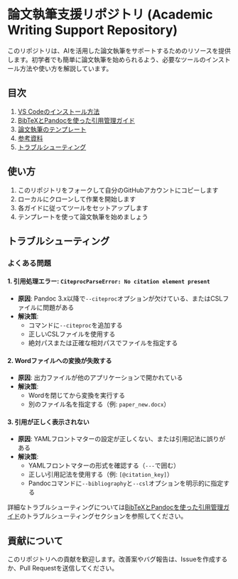 # 論文執筆支援リポジトリ (Academic Writing Support Repository)

このリポジトリは、AIを活用した論文執筆をサポートするためのリソースを提供します。初学者でも簡単に論文執筆を始められるよう、必要なツールのインストール方法や使い方を解説しています。

## 目次

1. [VS Codeのインストール方法](docs/vs_code_installation.md)
2. [BibTeXとPandocを使った引用管理ガイド](docs/citation_management.md)
3. [論文執筆のテンプレート](templates/)
4. [参考資料](resources/)
5. [トラブルシューティング](#トラブルシューティング)

## 使い方

1. このリポジトリをフォークして自分のGitHubアカウントにコピーします
2. ローカルにクローンして作業を開始します
3. 各ガイドに従ってツールをセットアップします
4. テンプレートを使って論文執筆を始めましょう

## トラブルシューティング

### よくある問題

#### 1. 引用処理エラー: `CiteprocParseError: No citation element present`

- **原因**: Pandoc 3.x以降で`--citeproc`オプションが欠けている、またはCSLファイルに問題がある
- **解決策**: 
  - コマンドに`--citeproc`を追加する
  - 正しいCSLファイルを使用する
  - 絶対パスまたは正確な相対パスでファイルを指定する

#### 2. Wordファイルへの変換が失敗する

- **原因**: 出力ファイルが他のアプリケーションで開かれている
- **解決策**: 
  - Wordを閉じてから変換を実行する
  - 別のファイル名を指定する（例: `paper_new.docx`）

#### 3. 引用が正しく表示されない

- **原因**: YAMLフロントマターの設定が正しくない、または引用記法に誤りがある
- **解決策**:
  - YAMLフロントマターの形式を確認する（`---`で囲む）
  - 正しい引用記法を使用する（例: `[@citation_key]`）
  - Pandocコマンドに`--bibliography`と`--csl`オプションを明示的に指定する

詳細なトラブルシューティングについては[BibTeXとPandocを使った引用管理ガイド](docs/citation_management.md)のトラブルシューティングセクションを参照してください。

## 貢献について

このリポジトリへの貢献を歓迎します。改善案やバグ報告は、Issueを作成するか、Pull Requestを送信してください。
